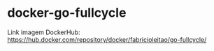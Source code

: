 # docker-go-fullcycle

Link imagem DockerHub: https://hub.docker.com/repository/docker/fabricioleitao/go-fullcycle/
